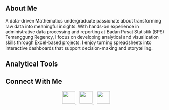 ## About Me

A data-driven Mathematics undergraduate passionate about transforming raw data into meaningful insights. With hands-on experience in administrative data processing and reporting at Badan Pusat Statistik (BPS) Temanggung Regency, I focus on developing analytical and visualization skills through Excel-based projects. I enjoy turning spreadsheets into interactive dashboards that support decision-making and storytelling.

## Analytical Tools


## Connect With Me

<div align="center">
<a href="https://www.linkedin.com/in/fanishaheavi/" target="_blank">
  <img src="https://cdn.jsdelivr.net/gh/devicons/devicon/icons/linkedin/linkedin-original.svg" width="40" />
</a>
<a href="mailto:fanishaheavi@gmail.com" target="_blank">
  <img src="https://www.google.com/url?sa=i&url=https%3A%2F%2Ficonscout.com%2Ffree-icon%2Ffree-google-mail-logo-icon_8630400&psig=AOvVaw3W-xl1PcUzTOunXs8dJi4Q&ust=1761916217613000&source=images&cd=vfe&opi=89978449&ved=0CBgQjhxqFwoTCOCMhcT_y5ADFQAAAAAdAAAAABAK.svg" width="40" style="margin-left:10px"/>
</a>
<a href="https://github.com/fheavii" target="_blank">
  <img src="https://cdn.jsdelivr.net/gh/devicons/devicon/icons/github/github-original.svg" width="40" style="margin-left:10px"/>
</a>
</div>
